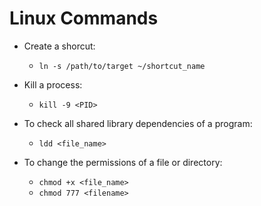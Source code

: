 # Linux Commands

- Create a shorcut:
    - `ln -s /path/to/target ~/shortcut_name`

- Kill a process:
    - `kill -9 <PID>`

- To check all shared library dependencies of a program:
    - `ldd <file_name>` 

- To change the permissions of a file or directory:
    - `chmod +x <file_name>`
    - `chmod 777 <filename>`